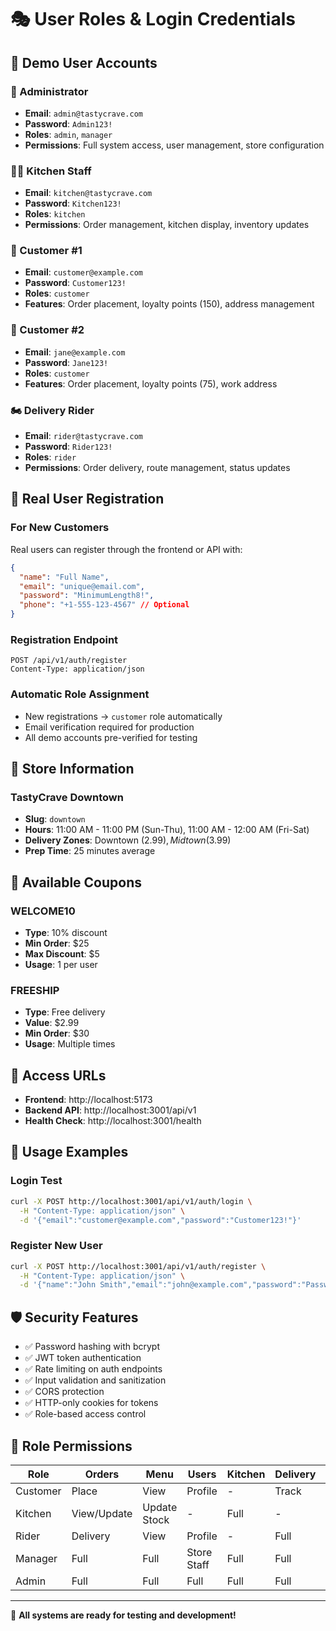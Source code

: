 # 🎭 User Roles & Login Credentials

## 🔐 Demo User Accounts

### 👑 Administrator
- **Email**: `admin@tastycrave.com`
- **Password**: `Admin123!`
- **Roles**: `admin`, `manager`
- **Permissions**: Full system access, user management, store configuration

### 👨‍🍳 Kitchen Staff
- **Email**: `kitchen@tastycrave.com`
- **Password**: `Kitchen123!`
- **Roles**: `kitchen`
- **Permissions**: Order management, kitchen display, inventory updates

### 👤 Customer #1
- **Email**: `customer@example.com`
- **Password**: `Customer123!`
- **Roles**: `customer`
- **Features**: Order placement, loyalty points (150), address management

### 👤 Customer #2
- **Email**: `jane@example.com`
- **Password**: `Jane123!`
- **Roles**: `customer`
- **Features**: Order placement, loyalty points (75), work address

### 🏍️ Delivery Rider
- **Email**: `rider@tastycrave.com`
- **Password**: `Rider123!`
- **Roles**: `rider`
- **Permissions**: Order delivery, route management, status updates

## 🚀 Real User Registration

### For New Customers
Real users can register through the frontend or API with:

```json
{
  "name": "Full Name",
  "email": "unique@email.com",
  "password": "MinimumLength8!",
  "phone": "+1-555-123-4567" // Optional
}
```

### Registration Endpoint
```
POST /api/v1/auth/register
Content-Type: application/json
```

### Automatic Role Assignment
- New registrations → `customer` role automatically
- Email verification required for production
- All demo accounts pre-verified for testing

## 🏪 Store Information

### TastyCrave Downtown
- **Slug**: `downtown`
- **Hours**: 11:00 AM - 11:00 PM (Sun-Thu), 11:00 AM - 12:00 AM (Fri-Sat)
- **Delivery Zones**: Downtown ($2.99), Midtown ($3.99)
- **Prep Time**: 25 minutes average

## 🎫 Available Coupons

### WELCOME10
- **Type**: 10% discount
- **Min Order**: $25
- **Max Discount**: $5
- **Usage**: 1 per user

### FREESHIP
- **Type**: Free delivery
- **Value**: $2.99
- **Min Order**: $30
- **Usage**: Multiple times

## 🔗 Access URLs

- **Frontend**: http://localhost:5173
- **Backend API**: http://localhost:3001/api/v1
- **Health Check**: http://localhost:3001/health

## 📝 Usage Examples

### Login Test
```bash
curl -X POST http://localhost:3001/api/v1/auth/login \
  -H "Content-Type: application/json" \
  -d '{"email":"customer@example.com","password":"Customer123!"}'
```

### Register New User
```bash
curl -X POST http://localhost:3001/api/v1/auth/register \
  -H "Content-Type: application/json" \
  -d '{"name":"John Smith","email":"john@example.com","password":"Password123!"}'
```

## 🛡️ Security Features

- ✅ Password hashing with bcrypt
- ✅ JWT token authentication
- ✅ Rate limiting on auth endpoints
- ✅ Input validation and sanitization
- ✅ CORS protection
- ✅ HTTP-only cookies for tokens
- ✅ Role-based access control

## 🎯 Role Permissions

| Role | Orders | Menu | Users | Kitchen | Delivery | Admin |
|------|--------|------|-------|---------|----------|-------|
| Customer | Place | View | Profile | - | Track | - |
| Kitchen | View/Update | Update Stock | - | Full | - | - |
| Rider | Delivery | View | Profile | - | Full | - |
| Manager | Full | Full | Store Staff | Full | Full | Store |
| Admin | Full | Full | Full | Full | Full | Full |

---

🚀 **All systems are ready for testing and development!**
